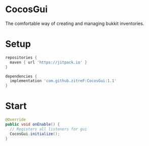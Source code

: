 # CocosGui
The comfortable way of creating and managing bukkit inventories.

# Setup
```gradle
repositories {
  maven { url 'https://jitpack.io' }
}

dependencies {
  implementation 'com.github.zitreF:CocosGui:1.1'
}
```

# Start
```java
@Override
public void onEnable() {
  // Registers all listeners for gui
  CocosGui.initialize();
}
```
